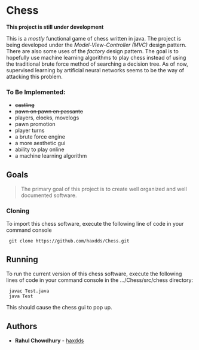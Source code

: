 # Chess

**This project is still under development**

This is a *mostly* functional game of chess written in java. The project is being
developed under the *Model-View-Controller (MVC)* design pattern. There are also
some uses of the *factory* design pattern. The goal is to hopefully use machine learning algorithms to 
play chess instead of using the traditional brute force method 
of searching a decision tree. As of now, supervised learning by artificial neural
networks seems to be the way of attacking this problem.

### To Be Implemented:
* ~~castling~~
* ~~pawn on pawn en passante~~
* players, ~~clocks~~, movelogs
* pawn promotion
* player turns
* a brute force engine
* a more aesthetic gui
* ability to play online
* a machine learning algorithm

## Goals
> The primary goal of this project is to create well organized and well documented software.


### Cloning

To import this chess software, execute the following line of code in your command console

```
 git clone https://github.com/haxdds/Chess.git
```

## Running

To run the current version of this chess software, execute the following lines of code
in your command console in the .../Chess/src/chess directory:
```
 javac Test.java
 java Test
```
This should cause the chess gui to pop up. 

## Authors

* **Rahul Chowdhury** - [haxdds](https://github.com/haxdds)



